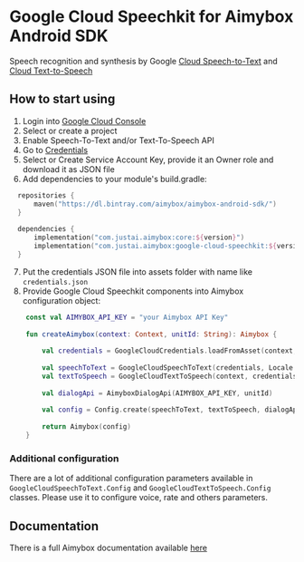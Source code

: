 # Google Cloud Speechkit for Aimybox Android SDK

Speech recognition and synthesis by Google [Cloud Speech-to-Text](https://cloud.google.com/speech-to-text/) and [Cloud Text-to-Speech](https://cloud.google.com/text-to-speech/)

## How to start using

1. Login into [Google Cloud Console](https://console.cloud.google.com)
2. Select or create a project
3. Enable Speech-To-Text and/or Text-To-Speech API
4. Go to [Credentials](https://console.cloud.google.com/apis/credentials)
5. Select or Create Service Account Key, provide it an Owner role and download it as JSON file
6. Add dependencies to your module's build.gradle:
```kotlin
  repositories {
      maven("https://dl.bintray.com/aimybox/aimybox-android-sdk/")
  }
  
  dependencies {
      implementation("com.justai.aimybox:core:${version}")
      implementation("com.justai.aimybox:google-cloud-speechkit:${version}")
  }
```
7. Put the credentials JSON file into assets folder with name like `credentials.json`
8. Provide Google Cloud Speechkit components into Aimybox configuration object:
```kotlin
    const val AIMYBOX_API_KEY = "your Aimybox API Key"
    
    fun createAimybox(context: Context, unitId: String): Aimybox {
    
        val credentials = GoogleCloudCredentials.loadFromAsset(context, "credentials.json")
    
        val speechToText = GoogleCloudSpeechToText(credentials, Locale.getDefault())
        val textToSpeech = GoogleCloudTextToSpeech(context, credentials, Locale.getDefault())
        
        val dialogApi = AimyboxDialogApi(AIMYBOX_API_KEY, unitId)
        
        val config = Config.create(speechToText, textToSpeech, dialogApi)
    
        return Aimybox(config)
    }
```

### Additional configuration

There are a lot of additional configuration parameters available in `GoogleCloudSpeechToText.Config` and `GoogleCloudTextToSpeech.Config` classes.
Please use it to configure voice, rate and others parameters.

## Documentation

There is a full Aimybox documentation available [here](https://help.aimybox.com)
